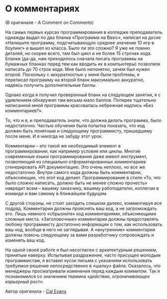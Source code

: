 # О комментариях
(В оригинале - A Comment on Comments)

На самых первых курсах программирования в колледже преподаватель однажды выдал по два бланка «Программа на Basic», написал на доске «Напишите программу, подсчитывающую среднее значение 10 игр в боулинг» и вышел из класса. Было ли это сложно? Я уже не помню деталей, но скорее всего, там был цикл и не более 15 строчек кода. Бланки (да-да, нам приходилось сначала писать программы на бумажных бланках перед тем как вводить их в компьютеры) позволяли написать до 70 строк кода. Мне было непонятно, зачем был нужен второй. Поскольку с аккуратностью у меня были проблемы, я переписал программу на второй бланк максимально аккуратно, надеясь получить дополнительные баллы.

Однако когда я получил проверенный бланк на следующем занятии, я с удивлением обнаружил там весьма мало баллов. Поперек тщательно написанной мной программы красовалась небрежная надпись «Без комментариев?».

То, что и я, и преподаватель знали, что должна делать программа, было недостаточно. Частью обучения была попытка показать, что код должен быть понятным и следующему программисту, пришедшему после меня. И я никогда не забуду этот урок.

Комментарии – это такой же необходимый элемент в программировании, как например условия или циклы. Многие современные языки программирования даже имеют инструмент, позволяющий из специально отформатированных комментариев сгенерировать API документацию. Это очень неплохо, но все же недостаточно. Внутри самого кода должны быть комментарии, объясняющие, что этот код делает. Программирование в стиле «То, что было сложно написать, должно быть не менее сложно прочесть» навредит всем – вашему заказчику, вашему работодателю, коллегам в команде и вам самому в ближайшем будущем.

С другой стороны, не стоит заходить слишком далеко, комментируя все подряд. Комментарии должны прояснять ваш код, а не загромождать его. Лишь немного «сбрызните» код комментариями, объясняющими сложные места. «Заголовочные» комментарии должны предоставлять любому программисту достаточно информации о том, как использовать ваш код, вообще в него не заглядывая. А «внутренние» комментарии должны помочь следующему за вами разработчику сопровождать и изменять ваш код.

На одной своей работе я был несогласен с архитектурным решением, принятым наверху. Испытывая раздражение, часто присущее молодым программистам, я вставил кусок письма с указанием использовать требуемое решение непосредственно в «шапку» файла. Оказалось, что менеджеры просматривали изменения перед каждым коммитом. Так я познакомился со значением термина *«действие, ограничивающее карьерный рост»*.

Автор оригинала - [Cal Evans](http://programmer.97things.oreilly.com/wiki/index.php/Cal_Evans)